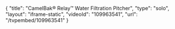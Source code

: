 {
    "title": "CamelBak&reg; Relay&trade; Water Filtration Pitcher",
    "type": "solo",
    "layout": "iframe-static",
    "videoId": "109963541",
    "url": "\/tvpembed\/109963541"
}